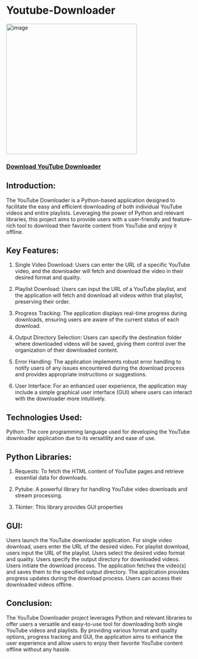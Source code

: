 # Youtube-Downloader

<img width="350" alt="image" src="https://github.com/AyushKumarBar/Youtube-Downloader/assets/95698835/f1c46b85-e395-4764-90e8-f70a1e4cf3e4">

### <a href="https://github.com/AyushKumarBar/Youtube-Downloader/releases/download/PlugAndPlay/YouTubeDownloader.exe">Download YouTube Downloader</a>





## Introduction:
The YouTube Downloader is a Python-based application designed to facilitate the easy and efficient downloading of both individual YouTube videos and entire playlists. 
Leveraging the power of Python and relevant libraries, this project aims to provide users with a user-friendly and feature-rich tool to download their favorite content from YouTube and enjoy it offline.

## Key Features:

1. Single Video Download: Users can enter the URL of a specific YouTube video, and the downloader will fetch and download the video in their desired format and quality.

2. Playlist Download: Users can input the URL of a YouTube playlist, and the application will fetch and download all videos within that playlist, preserving their order.

3. Progress Tracking: The application displays real-time progress during downloads, ensuring users are aware of the current status of each download.

4. Output Directory Selection: Users can specify the destination folder where downloaded videos will be saved, giving them control over the organization of their downloaded content.

5. Error Handling: The application implements robust error handling to notify users of any issues encountered during the download process and provides appropriate instructions or suggestions.

6. User Interface: For an enhanced user experience, the application may include a simple graphical user interface (GUI) where users can interact with the downloader more intuitively.

## Technologies Used:

Python: The core programming language used for developing the YouTube downloader application due to its versatility and ease of use.

## Python Libraries:

1. Requests: To fetch the HTML content of YouTube pages and retrieve essential data for downloads.

2. Pytube: A powerful library for handling YouTube video downloads and stream processing.
   
3. Tkinter: This library provides GUI properties 

## GUI:

Users launch the YouTube downloader application.
For single video download, users enter the URL of the desired video.
For playlist download, users input the URL of the playlist.
Users select the desired video format and quality.
Users specify the output directory for downloaded videos.
Users initiate the download process.
The application fetches the video(s) and saves them to the specified output directory.
The application provides progress updates during the download process.
Users can access their downloaded videos offline.

## Conclusion:
The YouTube Downloader project leverages Python and relevant libraries to offer users a versatile and easy-to-use tool for downloading both single YouTube videos and playlists. 
By providing various format and quality options, progress tracking and GUI, the application aims to enhance the user experience and allow users to enjoy their favorite YouTube content offline without any hassle.
